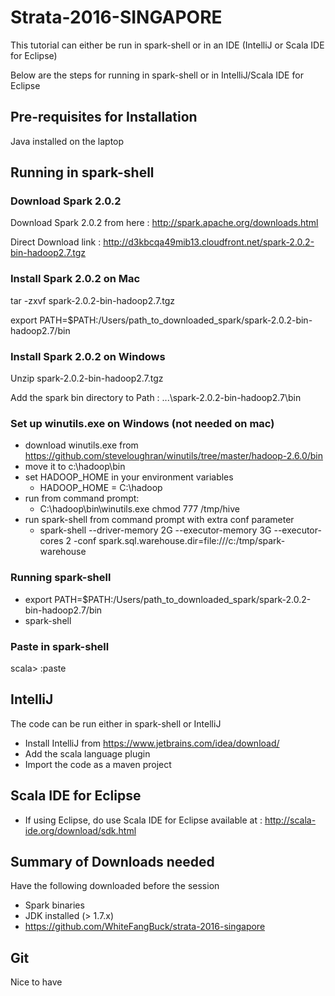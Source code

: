 # Strata-2016-SINGAPORE

This tutorial can either be run in spark-shell or in an IDE (IntelliJ or Scala IDE for Eclipse)

Below are the steps for running in spark-shell or in IntelliJ/Scala IDE for Eclipse

## Pre-requisites for Installation

Java installed on the laptop

## Running in spark-shell

### Download Spark 2.0.2

Download Spark 2.0.2 from here : http://spark.apache.org/downloads.html

Direct Download link : http://d3kbcqa49mib13.cloudfront.net/spark-2.0.2-bin-hadoop2.7.tgz

### Install Spark 2.0.2 on Mac

tar -zxvf spark-2.0.2-bin-hadoop2.7.tgz

export PATH=$PATH:/Users/path_to_downloaded_spark/spark-2.0.2-bin-hadoop2.7/bin

### Install Spark 2.0.2 on Windows

Unzip spark-2.0.2-bin-hadoop2.7.tgz

Add the spark bin directory to Path : ...\spark-2.0.2-bin-hadoop2.7\bin

### Set up winutils.exe on Windows (not needed on mac)

- download winutils.exe from https://github.com/steveloughran/winutils/tree/master/hadoop-2.6.0/bin
- move it to c:\hadoop\bin
- set HADOOP_HOME in your environment variables
    - HADOOP_HOME = C:\hadoop
- run from command prompt:
    - C:\hadoop\bin\winutils.exe chmod 777 /tmp/hive
- run spark-shell from command prompt with extra conf parameter
    - spark-shell --driver-memory 2G --executor-memory 3G --executor-cores 2 -conf spark.sql.warehouse.dir=file:///c:/tmp/spark-warehouse


### Running spark-shell

- export PATH=$PATH:/Users/path_to_downloaded_spark/spark-2.0.2-bin-hadoop2.7/bin
- spark-shell

### Paste in spark-shell

scala> :paste

## IntelliJ

The code can be run either in spark-shell or IntelliJ

- Install IntelliJ from https://www.jetbrains.com/idea/download/
- Add the scala language plugin
- Import the code as a maven project

## Scala IDE for Eclipse

- If using Eclipse, do use Scala IDE for Eclipse available at : http://scala-ide.org/download/sdk.html

## Summary of Downloads needed

Have the following downloaded before the session
- Spark binaries
- JDK installed (> 1.7.x)
- https://github.com/WhiteFangBuck/strata-2016-singapore


## Git

Nice to have





